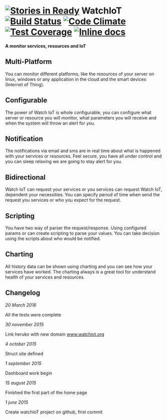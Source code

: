 [![Stories in Ready](https://badge.waffle.io/watchiot/watchiot-web.png?label=ready&title=Ready)](https://waffle.io/watchiot/watchiot-web)
WatchIoT [![Build Status](https://travis-ci.org/watchiot/watchiot-web.svg)](https://travis-ci.org/watchiot/watchiot-web) [![Code Climate](https://codeclimate.com/github/watchiot/watchiot-web/badges/gpa.svg)](https://codeclimate.com/github/watchiot/watchiot-web) [![Test Coverage](https://codeclimate.com/github/watchiot/watchiot-web/badges/coverage.svg)](https://codeclimate.com/github/watchiot/watchiot-web/coverage) [![Inline docs](http://inch-ci.org/github/gorums/watchiot.svg?branch=master)](http://inch-ci.org/github/gorums/watchiot) 
==

**A monitor services, resources and IoT**

Multi-Platform
--

You can monitor different platforms, like the resources of your server on linux, windows or any application in the cloud and the smart devices (Internet of Thing).

Configurable
--

The power of Watch IoT is whole configurable, you can configure what server or resource you will monitor, what parameters you will receive and when the system will throw an alert for you.

Notification
--

The notifications via email and sms are in real time about what is happened with your services or resources. Feel secure, you have all under control and you can sleep relaxing we are going to stay alert for you.

Bidirectional
--

Watch IoT can request your services or you services can request Watch IoT, dependent your necessities. You can specify period of time when send the request you services or who you expect for the request.

Scripting
--

You have two way of parser the request/response. Using configured params or can create scripting to parse your values. You can take decision using the scripts about who would be notified.

Charting
--

All history data can be shown using charting and you can see how your services have worked. The charting always is a great tool for understand health of your services and resources.

Changelog
--
*20 March 2016*

All the tests were complete

*30 november 2015*

Link heruko with new domain www.watchiot.org

*4 october 2015*

Struct site defined

*1 september 2015*

Dashboard work begin

*15 august 2015*

Finished the first part of the home page

*1 june 2015*

Create watchIoT project on github, first commit
